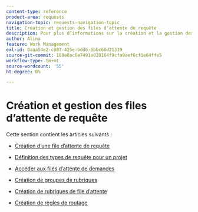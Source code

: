```yaml
---
content-type: reference
product-area: requests
navigation-topic: requests-navigation-topic
title: Création et gestion des files d’attente de requête
description: Pour plus d’informations sur la création et la gestion des files d’attente de requêtes dans Adobe Workfront, reportez-vous aux articles suivants.
author: Alina
feature: Work Management
exl-id: 0aaa54e2-c887-425e-bdd6-6bbc60d21319
source-git-commit: 168e8ac6e7491e020164f9cfa9aef6cf1e64ffe5
workflow-type: tm+mt
source-wordcount: '55'
ht-degree: 0%

---
```


# Création et gestion des files d’attente de requête

Cette section contient les articles suivants :

* [Création d’une file d’attente de requête](../../../manage-work/requests/create-and-manage-request-queues/create-request-queue.md)
* [Définition des types de requête pour un projet](../../../manage-work/requests/create-and-manage-request-queues/define-request-types-for-project.md)
* [Accéder aux files d’attente de demandes](../../../manage-work/requests/create-and-manage-request-queues/provide-access-to-request-queues.md)
* [Création de groupes de rubriques](../../../manage-work/requests/create-and-manage-request-queues/create-topic-groups.md)
* [Création de rubriques de file d’attente](../../../manage-work/requests/create-and-manage-request-queues/create-queue-topics.md)
* [Création de règles de routage](../../../manage-work/requests/create-and-manage-request-queues/create-routing-rules.md)

   <!--
  <li><a href="../../../manage-work/requests/create-and-manage-request-queues/queue-details-tab-overview.md" class="MCXref xref" xrefformat="{para}">Overview of the Queue Details tab in a project</a> </li>
  -->
